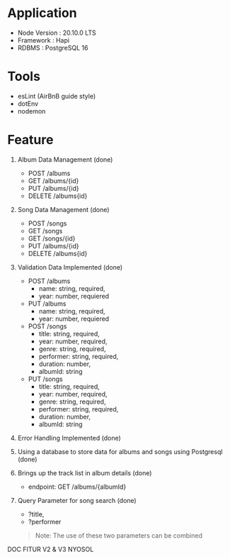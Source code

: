 # Application
+ Node Version : 20.10.0 LTS
+ Framework : Hapi
+ RDBMS : PostgreSQL 16

# Tools
+ esLint (AirBnB guide style)
+ dotEnv
+ nodemon

# Feature
1. Album Data Management (done)
    * POST /albums
    * GET /albums/{id}
    * PUT /albums/{id}
    * DELETE /albums{id}

2. Song Data Management (done)
    * POST /songs
    * GET /songs
    * GET /songs/{id}
    * PUT /albums/{id}
    * DELETE /albums{id}

3. Validation Data Implemented (done)
    * POST /albums
        - name: string, required,
        - year: number, requiered
    * PUT /albums
        - name: string, required,
        - year: number, requiered
    * POST /songs
        - title: string, required,
        - year: number, required,
        - genre: string, required,
        - performer: string, required,
        - duration: number,
        - albumId: string
    * PUT /songs
        - title: string, required,
        - year: number, required,
        - genre: string, required,
        - performer: string, required,
        - duration: number,
        - albumId: string

4. Error Handling Implemented (done)

5. Using a database to store data for albums and songs using Postgresql (done)

6. Brings up the track list in album details (done)
    - endpoint: GET /albums/{albumId}

7. Query Parameter for song search (done)
    - ?title,
    - ?performer
    > Note: The use of these two parameters can be combined

DOC FITUR V2 & V3 NYOSOL